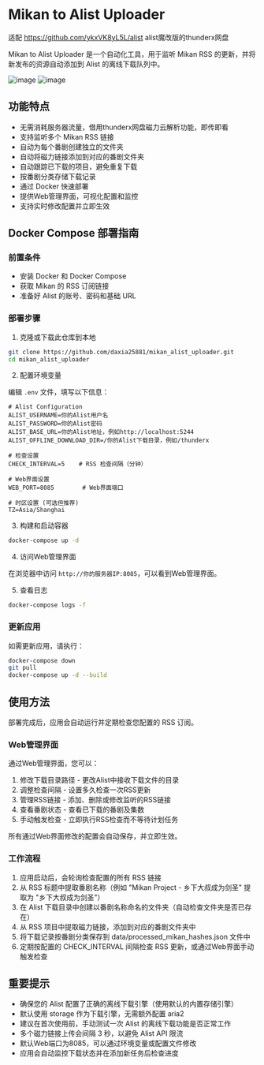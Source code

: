 # Mikan to Alist Uploader

适配 https://github.com/ykxVK8yL5L/alist alist魔改版的thunderx网盘

Mikan to Alist Uploader 是一个自动化工具，用于监听 Mikan RSS 的更新，并将新发布的资源自动添加到 Alist 的离线下载队列中。

![image](https://github.com/user-attachments/assets/8ca848a6-e691-4aed-ae1f-c05cee1d6d75)
![image](https://github.com/user-attachments/assets/12e79510-42cf-4159-bcde-10882d9353de)



## 功能特点
- 无需消耗服务器流量，借用thunderx网盘磁力云解析功能，即传即看
- 支持监听多个 Mikan RSS 链接
- 自动为每个番剧创建独立的文件夹
- 自动将磁力链接添加到对应的番剧文件夹
- 自动跟踪已下载的项目，避免重复下载
- 按番剧分类存储下载记录
- 通过 Docker 快速部署
- 提供Web管理界面，可视化配置和监控
- 支持实时修改配置并立即生效

## Docker Compose 部署指南

### 前置条件

- 安装 Docker 和 Docker Compose
- 获取 Mikan 的 RSS 订阅链接
- 准备好 Alist 的账号、密码和基础 URL

### 部署步骤

1. 克隆或下载此仓库到本地

```bash
git clone https://github.com/daxia25881/mikan_alist_uploader.git
cd mikan_alist_uploader
```

2. 配置环境变量

编辑 `.env` 文件，填写以下信息：

```
# Alist Configuration
ALIST_USERNAME=你的Alist用户名
ALIST_PASSWORD=你的Alist密码
ALIST_BASE_URL=你的Alist地址，例如http://localhost:5244
ALIST_OFFLINE_DOWNLOAD_DIR=/你的Alist下载目录，例如/thunderx

# 检查设置
CHECK_INTERVAL=5    # RSS 检查间隔（分钟）

# Web界面设置
WEB_PORT=8085        # Web界面端口

# 时区设置 (可选但推荐)
TZ=Asia/Shanghai
```

3. 构建和启动容器

```bash
docker-compose up -d
```

4. 访问Web管理界面

在浏览器中访问 `http://你的服务器IP:8085`，可以看到Web管理界面。

5. 查看日志

```bash
docker-compose logs -f
```

### 更新应用

如需更新应用，请执行：

```bash
docker-compose down
git pull
docker-compose up -d --build
```

## 使用方法

部署完成后，应用会自动运行并定期检查您配置的 RSS 订阅。

### Web管理界面

通过Web管理界面，您可以：

1. 修改下载目录路径 - 更改Alist中接收下载文件的目录
2. 调整检查间隔 - 设置多久检查一次RSS更新
3. 管理RSS链接 - 添加、删除或修改监听的RSS链接
4. 查看番剧状态 - 查看已下载的番剧及集数
5. 手动触发检查 - 立即执行RSS检查而不等待计划任务

所有通过Web界面修改的配置会自动保存，并立即生效。

### 工作流程

1. 应用启动后，会轮询检查配置的所有 RSS 链接
2. 从 RSS 标题中提取番剧名称（例如 "Mikan Project - 乡下大叔成为剑圣" 提取为 "乡下大叔成为剑圣"）
3. 在 Alist 下载目录中创建以番剧名称命名的文件夹（自动检查文件夹是否已存在）
4. 从 RSS 项目中提取磁力链接，添加到对应的番剧文件夹中
5. 将下载记录按番剧分类保存到 data/processed_mikan_hashes.json 文件中
6. 定期按配置的 CHECK_INTERVAL 间隔检查 RSS 更新，或通过Web界面手动触发检查

## 重要提示

- 确保您的 Alist 配置了正确的离线下载引擎（使用默认的内置存储引擎）
- 默认使用 storage 作为下载引擎，无需额外配置 aria2
- 建议在首次使用前，手动测试一次 Alist 的离线下载功能是否正常工作
- 多个磁力链接上传会间隔 3 秒，以避免 Alist API 限流
- 默认Web端口为8085，可以通过环境变量或配置文件修改
- 应用会自动监控下载状态并在添加新任务后检查进度 
